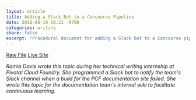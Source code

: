 ```yaml
---
layout: article
title: Adding a Slack Bot to a Concourse Pipeline
date: 2018-08-19 18:21 -0700
categories: writing
share: false
excerpt: "Procedural document for adding a Slack bot to a Concourse pipeline"
---
```

<a href="/downloads/slack-bot.html.md.erb" class="btn" download="Adding a Slack Bot to a Concourse Pipeline">Raw File</a> <a href="docs-wiki.cfapps.io/wiki/pipelines/slack-bot.html" class="btn">Live Site</a>

_Ramia Davis wrote this topic during her technical writing internship at Pivotal Cloud Foundry. She programmed a Slack bot to notify the team's Slack channel when a build for the PCF documentation site failed. She wrote this topic for the documentation team's internal wiki to facilitate continuous learning._